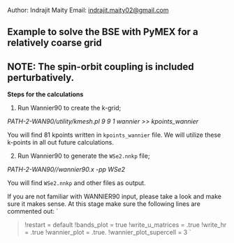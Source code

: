 Author: Indrajit Maity
Email: indrajit.maity02@gmail.com

## Example to solve the BSE with PyMEX for a relatively coarse grid
## NOTE: The spin-orbit coupling is included perturbatively.

**Steps for the calculations**

1. Run Wannier90 to create the k-grid;
 
*PATH-2-WAN90/utility/kmesh.pl 9 9 1 wannier >> kpoints_wannier*

You will find 81 kpoints written in `kpoints_wannier` file. We
will utilize these k-points in all out future calculations.


2. Run Wannier90 to generate the `WSe2.nnkp` file; 

*PATH-2-WAN90//wannier90.x -pp WSe2*

You will find `WSe2.nnkp` and other files as output. 

If you are not familiar with WANNIER90 input, please take a look 
and make sure it makes sense. At this stage make sure the 
following lines are commented out:
`
>!restart = default
>!bands_plot = true
>!write_u_matrices = .true
>!write_hr = .true
>!wannier_plot = .true.
>!wannier_plot_supercell = 3
`
